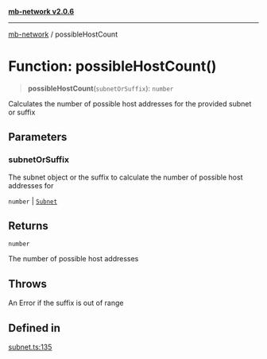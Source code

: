 [**mb-network v2.0.6**](../README.md)

***

[mb-network](../README.md) / possibleHostCount

# Function: possibleHostCount()

> **possibleHostCount**(`subnetOrSuffix`): `number`

Calculates the number of possible host addresses for the provided subnet or suffix

## Parameters

### subnetOrSuffix

The subnet object or the suffix to calculate the number of possible host addresses for

`number` | [`Subnet`](../interfaces/Subnet.md)

## Returns

`number`

The number of possible host addresses

## Throws

An Error if the suffix is out of range

## Defined in

[subnet.ts:135](https://github.com/mbachmann97/mb-network/blob/5e5222ea7151abcf5275f0e1cf330bb7ec4668ba/src/subnet.ts#L135)
